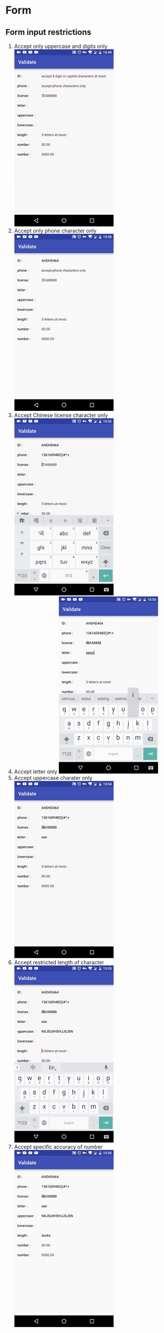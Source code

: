 # Form
## Form input restrictions
1. Accept only uppercase and digits only
  ![Accept only uppercase and digits only](example/2017_06_09_15_49_14.gif)
2. Accept only phone character only
  ![Accept only phone character only](example/2017_06_09_15_50_38.gif)
3. Accept Chinese license character only
  ![Accept Chinese license character only](example/2017_06_09_15_52_01.gif)
4. Accept letter only
  ![Accept letter only](example/2017_06_09_15_53_48.gif)
5. Accept uppercase charater only
  ![Accept uppercase charater only](example/2017_06_09_15_54_31.gif)
6. Accept restricted length of character
  ![Accept restricted length of character](example/2017_06_09_15_55_14.gif)
7. Accept specific accuracy of number
  ![Accept specific accuracy of number](example/2017_06_09_15_55_49.gif)


